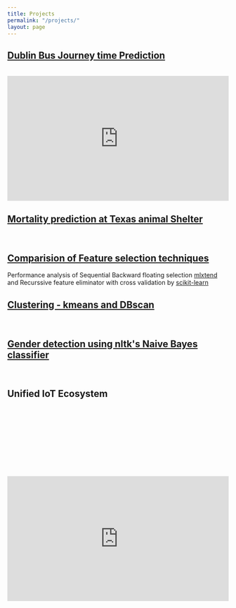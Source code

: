 ```yaml
---
title: Projects
permalink: "/projects/"
layout: page
---
```


<!---
Use Iframely for generating iframe from medium posts:  Paste medium link on below page to get snippet, then paste here
https://iframely.com/
-->

<h2><b><a href="https://github.com/RasikKane/dublin-bus-backend">Dublin Bus Journey time Prediction</a></b></h2><br>

<div style="left: 0; width: 100%; height: 0; position: relative; padding-bottom: 56.25%;"><iframe src="https://www.youtube.com/embed/pZQOrLLX5no?rel=0" style="border: 0; top: 0; left: 0; width: 100%; height: 100%; position: absolute;" allowfullscreen scrolling="no" allow="encrypted-media; accelerometer; clipboard-write; gyroscope; picture-in-picture"></iframe></div>

<h2><b><a href="https://github.com/RasikKane/Data-Science-and-Machine-learning/tree/master/EDA-Animal-Shelter">Mortality prediction at Texas animal Shelter</a></b></h2> <br>

<h2><b><a href="https://github.com/RasikKane/Data-Science-and-Machine-learning/tree/master/Feature-Selection-Analysis">Comparision of Feature selection techniques</a></b></h2>
Performance analysis of Sequential Backward floating selection <a href="http://rasbt.github.io/mlxtend/user_guide/feature_selection/SequentialFeatureSelector/">mlxtend</a> and Recurssive feature eliminator with cross validation by <a href="https://scikit-learn.org/stable/modules/generated/sklearn.feature_selection.RFECV.html">scikit-learn</a> <br>


<h2><b><a href="https://github.com/RasikKane/Data-Science-and-Machine-learning/tree/master/Clustering-Algorithm">Clustering - kmeans and DBscan</a></b></h2> <br>

<h2><b><a href="https://github.com/RasikKane/Data-Science-and-Machine-learning/tree/master/Gender-Detection">Gender detection using nltk's Naive Bayes classifier</a></b></h2> <br>

<h2><b>Unified IoT Ecosystem</b></h2>

<div class="iframely-embed"><div class="iframely-responsive" style="height: 140px; padding-bottom: 0;"><a href="https://medium.com/@rasik.kane/unified-iot-ecosystem-539bb3a41d87" data-iframely-url="//cdn.iframe.ly/api/iframe?url=https%3A%2F%2Fmedium.com%2F%40rasik.kane%2Funified-iot-ecosystem-539bb3a41d87&amp;key=1adb255e094a1f611d8ba9e36d0007e9&amp;iframe=card-small"></a></div></div><script async src="//cdn.iframe.ly/embed.js" charset="utf-8"></script><br> 
<div style="left: 0; width: 100%; height: 0; position: relative; padding-bottom: 56.25%;"><iframe src="https://www.youtube.com/embed/kVgWxdBe9uk?rel=0" style="border: 0; top: 0; left: 0; width: 100%; height: 100%; position: absolute;" allowfullscreen scrolling="no" allow="encrypted-media; accelerometer; clipboard-write; gyroscope; picture-in-picture"></iframe></div>
